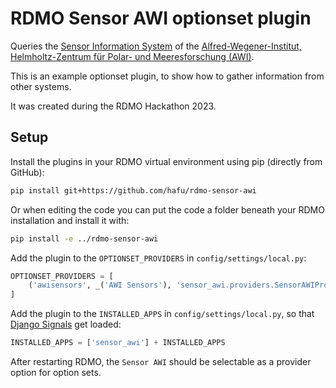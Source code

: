 # RDMO Sensor AWI optionset plugin

Queries the [Sensor Information System](https://sensor.awi.de/) of the [Alfred-Wegener-Institut, Helmholtz-Zentrum für Polar- und Meeresforschung (AWI)](https://www.awi.de/).

This is an example optionset plugin, to show how to gather information from
other systems.

It was created during the RDMO Hackathon 2023.

## Setup

Install the plugins in your RDMO virtual environment using pip (directly from GitHub):

```bash
pip install git+https://github.com/hafu/rdmo-sensor-awi
```

Or when editing the code you can put the code a folder beneath your RDMO installation and install it with:

```bash
pip install -e ../rdmo-sensor-awi
```

Add the plugin to the `OPTIONSET_PROVIDERS` in `config/settings/local.py`:

```python
OPTIONSET_PROVIDERS = [
    ('awisensors', _('AWI Sensors'), 'sensor_awi.providers.SensorAWIProvider'),
]
```

Add the plugin to the `INSTALLED_APPS` in `config/settings/local.py`, so that [Django Signals](https://docs.djangoproject.com/en/4.2/topics/signals/) get loaded:

```python
INSTALLED_APPS = ['sensor_awi'] + INSTALLED_APPS
```

After restarting RDMO, the `Sensor AWI` should be selectable as a provider option for option sets.
